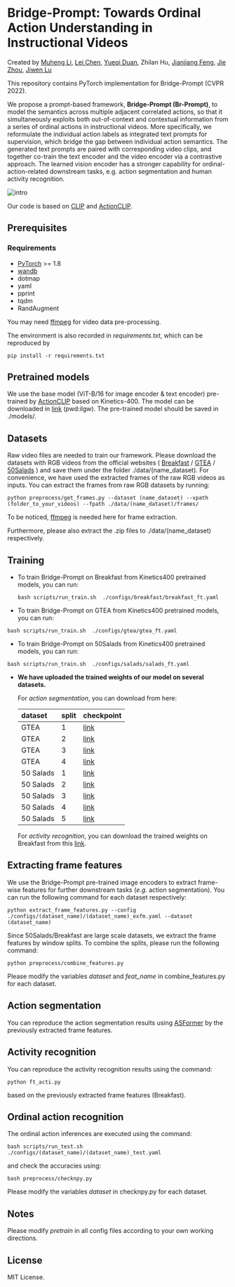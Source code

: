 # Bridge-Prompt: Towards Ordinal Action Understanding in Instructional Videos

Created by [Muheng Li](https://ttlmh.github.io/), [Lei Chen](http://ivg.au.tsinghua.edu.cn/people/Lei_Chen/), [Yueqi Duan](https://duanyueqi.github.io/), Zhilan Hu, [Jianjiang Feng](https://scholar.google.com/citations?user=qlcjuzcAAAAJ&hl=en), [Jie Zhou](https://scholar.google.com/citations?user=6a79aPwAAAAJ&hl=en&authuser=1), [Jiwen Lu](https://scholar.google.com/citations?user=TN8uDQoAAAAJ&hl=en&authuser=1)

This repository contains PyTorch implementation for Bridge-Prompt (CVPR 2022).

We propose a prompt-based framework, **Bridge-Prompt (Br-Prompt)**, to model the semantics across multiple adjacent correlated actions, so that it simultaneously exploits both out-of-context and contextual information from a series of ordinal actions in instructional videos. More specifically, we reformulate the individual action labels as integrated text prompts for supervision, which bridge the gap between individual action semantics. The generated text prompts are paired with corresponding video clips, and together co-train the text encoder and the video encoder via a contrastive approach. The learned vision encoder has a stronger capability for ordinal-action-related downstream tasks, e.g. action segmentation and human activity recognition.

![intro](pipeline.gif)

Our code is based on [CLIP](https://github.com/openai/CLIP) and [ActionCLIP](https://github.com/sallymmx/ActionCLIP).

## Prerequisites

### Requirements

- [PyTorch](https://pytorch.org/) >= 1.8
- [wandb](https://wandb.ai/)
- dotmap
- yaml
- pprint
- tqdm
- RandAugment

You may need [ffmpeg](https://www.ffmpeg.org/) for video data pre-processing.

The environment is also recorded in *requirements.txt*, which can be reproduced by

```
pip install -r requirements.txt
```

## Pretrained models

We use the base model (ViT-B/16 for image encoder & text encoder) pre-trained by [ActionCLIP](https://github.com/sallymmx/ActionCLIP) based on Kinetics-400. The model can be downloaded in [link](https://pan.baidu.com/s/1Gdz8f1AwBKcbX61-qI2qxQ) (pwd:ilgw). The pre-trained model should be saved in ./models/.

## Datasets

Raw video files are needed to train our framework. Please download the datasets with RGB videos from the official websites ( [Breakfast](https://serre-lab.clps.brown.edu/resource/breakfast-actions-dataset/) / [GTEA](https://cbs.ic.gatech.edu/fpv/) / [50Salads](https://cvip.computing.dundee.ac.uk/datasets/foodpreparation/50salads/) ) and save them under the folder ./data/(name_dataset). For convenience, we have used the extracted frames of the raw RGB videos as inputs. You can extract the frames from raw RGB datasets by running:

```
python preprocess/get_frames.py --dataset (name_dataset) --vpath (folder_to_your_videos) --fpath ./data/(name_dataset)/frames/
```

To be noticed, [ffmpeg](https://www.ffmpeg.org/) is needed here for frame extraction.

Furthermore, please also extract the .zip files to ./data/(name_dataset) respectively.

## Training

- To train Bridge-Prompt on Breakfast from Kinetics400 pretrained models, you can run:
  
  ```
  bash scripts/run_train.sh  ./configs/breakfast/breakfast_ft.yaml
  ```

- To train Bridge-Prompt on GTEA from Kinetics400 pretrained models, you can run:

```
bash scripts/run_train.sh  ./configs/gtea/gtea_ft.yaml
```

- To train Bridge-Prompt on 50Salads from Kinetics400 pretrained models, you can run:

```
bash scripts/run_train.sh  ./configs/salads/salads_ft.yaml
```

- **We have uploaded the trained weights of our model on several datasets.** 
  
  For *action segmentation*, you can download from here:
  
  | dataset   | split | checkpoint                                                       |
  |:--------- |:----- |:---------------------------------------------------------------- |
  | GTEA      | 1     | [link](https://pan.baidu.com/s/1KlRtqUuAEO8FRiKnBQW3NA?pwd=fbj9) |
  | GTEA      | 2     | [link](https://pan.baidu.com/s/1PG6lgdHxLTEJW7JFRHkljQ?pwd=1hdc) |
  | GTEA      | 3     | [link](https://pan.baidu.com/s/12O45DcI19rTrmhtpIjjLfg?pwd=ocso) |
  | GTEA      | 4     | [link](https://pan.baidu.com/s/1F8V83dAWFXJpR1giRMQO2g?pwd=ztnv) |
  | 50 Salads | 1     | [link](https://pan.baidu.com/s/1PVO8jpU5WvCtgS68thB38w?pwd=6uqb) |
  | 50 Salads | 2     | [link](https://pan.baidu.com/s/1lSIYlkcfAe30sETC5iacjQ?pwd=0glk) |
  | 50 Salads | 3     | [link](https://pan.baidu.com/s/13PL8rlIir6j4ni2b4Mh0Hw?pwd=14i8) |
  | 50 Salads | 4     | [link](https://pan.baidu.com/s/1ePUhADbTzgdMfvcsMGPxpg?pwd=8z0t) |
  | 50 Salads | 5     | [link](https://pan.baidu.com/s/1wqeh1hjVba_w_p7_kPjQMA?pwd=6p1h) |
  
  For *activity recognition*, you can download the trained weights on Breakfast from this [link](https://pan.baidu.com/s/1xHTIvMwBfL-3HS4S5esxfQ?pwd=0pe5).

## Extracting frame features

We use the Bridge-Prompt pre-trained image encoders to extract frame-wise features for further downstream tasks (*e.g.* action segmentation). You can run the following command for each dataset respectively:

```
python extract_frame_features.py --config ./configs/(dataset_name)/(dataset_name)_exfm.yaml --dataset (dataset_name)
```

Since 50Salads/Breakfast are large scale datasets, we extract the frame features by window splits. To combine the splits, please run the following command:

```
python preprocess/combine_features.py
```

Please modify the variables *dataset* and *feat_name* in combine_features.py for each dataset.

## Action segmentation

You can reproduce the action segmentation results using [ASFormer](https://github.com/ChinaYi/ASFormer) by the previously extracted frame features.

## Activity recognition

You can reproduce the activity recognition results using the command:

```
python ft_acti.py
```

based on the previously extracted frame features (Breakfast).

## Ordinal action recognition

The ordinal action inferences are executed using the command:

```
bash scripts/run_test.sh  ./configs/(dataset_name)/(dataset_name)_test.yaml
```

and check the accuracies using:

```
bash preprocess/checknpy.py
```

Please modify the variables *dataset* in checknpy.py for each dataset.

## Notes

Please modify *pretrain* in all config files according to your own working directions.

## License

MIT License.
